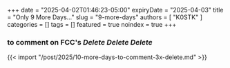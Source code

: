 +++
date = "2025-04-02T01:46:23-05:00"
expiryDate = "2025-04-03"
title = "Only 9 More Days..."
slug = "9-more-days"
authors = [ "K0STK" ]
categories = []
tags = []
featured = true
noindex = true
+++
### to comment on FCC's ***Delete Delete Delete***
<!--more-->

{{< import "/post/2025/10-more-days-to-comment-3x-delete.md" >}}
